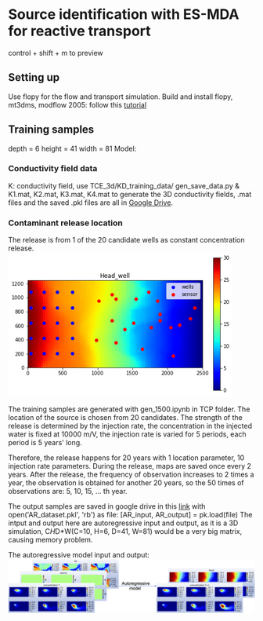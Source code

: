# Source identification with ES-MDA for reactive transport
control + shift + m to preview
## Setting up
Use flopy for the flow and transport simulation.
Build and install flopy, mt3dms, modflow 2005: follow this [tutorial](https://www2.hawaii.edu/~jonghyun/classes/S18/CEE696/files/05_1_flopy-pymake-compiling.pdf)

## Training samples 
depth  = 6
height = 41
width  = 81
Model: 
### Conductivity field data
K: conductivity field, use TCE_3d/KD_training_data/ gen_save_data.py & K1.mat, K2.mat, K3.mat, K4.mat to generate the 3D conductivity fields, .mat files and the saved .pkl files are all in [Google Drive](https://drive.google.com/file/d/1_mRIL1jbApaRTdbS8zTzjejqjnlDMSzy/view?usp=sharing).
### Contaminant release location
The release is from 1 of the 20 candidate wells as constant concentration release.
![](TCP_3d/images/Head_well.png?raw=true)


The training samples are generated with gen_1500.ipynb in TCP folder. 
The location of the source is chosen from 20 candidates. The strength of the release is determined by the injection rate, the concentration in the injected water is fixed at 10000 m/V, the injection rate is varied for 5 periods, each period is 5 years' long. 

Therefore, the release happens for 20 years with 1 location parameter, 10 injection rate parameters.  During the release, maps are saved once every 2 years. After the release, the frequency of observation increases to 2 times a year, the observation is obtained for another 20 years, so the 50 times of observations are:
5, 10, 15, ... th year.

The output samples are saved in google drive in this [link](https://drive.google.com/file/d/1vJr15qSvBSEtMvNi-GZ4UOnAoKmnJZTt/view?usp=sharing)
with open('AR_dataset.pkl', 'rb') as file:
    [AR_input, AR_output] = pk.load(file)
The intput and output here are autoregressive input and output, as it is a 3D simulation, C*H*D*W(C=10, H=6, D=41, W=81) would be a very big matrix, causing memory problem.

The autoregressive model input and output:
![](images/AR_in_out.png?raw=true)
